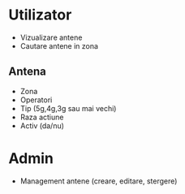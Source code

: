 # Utilizator

- Vizualizare antene
- Cautare antene in zona

## Antena

- Zona
- Operatori
- Tip (5g,4g,3g sau mai vechi)
- Raza actiune
- Activ (da/nu)

# Admin

- Management antene (creare, editare, stergere)
